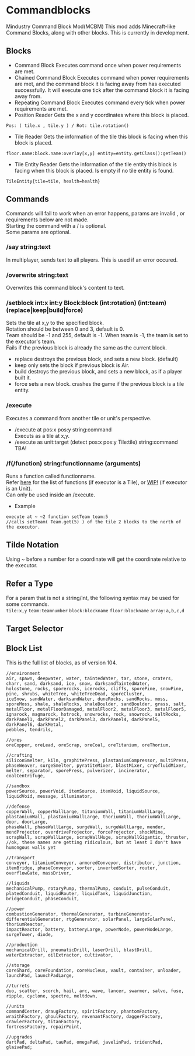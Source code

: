 # Commandblocks
Mindustry Command Block Mod(MCBM)
This mod adds Minecraft-like Command Blocks, along with other blocks.
This is currently in development.

## Blocks
+ Command Block
Executes command once when power requirements are met.
+ Chained Command Block
Executes command when power requirements are met, and the command block it is facing away from has executed successfully.
It will execute one tick after the command block it is facing away from.
+ Repeating Command Block
Executes command every tick when power requirements are met.
+ Position Reader
Gets the x and y coordinates where this block is placed.
```
Pos: ( tile.x , tile.y ) / Rot: tile.rotation()
```
+ Tile Reader
Gets the information of the tile this block is facing when this block is placed.
```
floor.name:block.name:overlay[x,y] entity=entity.getClass():getTeam()
```
+ Tile Entity Reader
Gets the information of the tile entity this block is facing when this block is placed.
Is empty if no tile entity is found.
```
TileEntity{tile=tile, health=health}
```

## Commands
Commands will fail to work when an error happens, params are invalid , or requirements below are not made.   
Starting the command with a / is optional.   
Some params are optional.   

### /say string:text  
In multiplayer, sends text to all players. This is used if an error occured.

### /overwrite string:text  
Overwrites this command block's content to text.

### /setblock int:x int:y Block:block (int:rotation) (int:team) (replace|keep|build|force) 
Sets the tile at x,y to the specified block.  
Rotation should be between 0 and 3, default is 0.  
Team should be -1 and 255, default is -1. When team is -1, the team is set to the executor's team.  
Fails if the previous block is already the same as the current block.  
  - replace
  destroys the previous block, and sets a new block. (default)
  - keep
  only sets the block if previous block is Air.
  - build
  destroys the previous block, and sets a new block, as if a player built it.
  - force
  sets a new block. crashes the game if the previous block is a tile entity.

### /execute 
Executes a command from another tile or unit's perspective.  
+ /execute at pos:x pos:y string:command   
  Executs as a tile at x,y.   
+ /execute as unit:target (detect pos:x pos:y Tile:tile) string:command   
  TBA!
  
### /f(/function) string:functionname (arguments)
Runs a function called functionname.   
Refer [here](https://github.com/Anuken/Mindustry/blob/master/core/src/mindustry/world/Tile.java) for the list of functions (if executor is a Tile), or [WIP!](https://github.com/Anuken/Mindustry/blob/master/core/src/mindustry/entities/type/Unit.java) (if executor is an Unit).   
Can only be used inside an /execute.   
+ Example   
```
execute at ~ ~2 function setTeam team:5
//calls setTeam( Team.get(5) ) of the tile 2 blocks to the north of the executor.
```

## Tilde Notation   
Using ~ before a number for a coordinate will get the coordinate relative to the executor.  

## Refer a Type   
For a param that is not a string/int, the following syntax may be used for some commands.   
`tile:x,y` `team:teamnumber` `block:blockname` `floor:blockname` `array:a,b,c,d`

## Target Selector

## Block List
This is the full list of blocks, as of version 104.
```
//environment
air, spawn, deepwater, water, taintedWater, tar, stone, craters, charr, sand, darksand, ice, snow, darksandTaintedWater,
holostone, rocks, sporerocks, icerocks, cliffs, sporePine, snowPine, pine, shrubs, whiteTree, whiteTreeDead, sporeCluster,
iceSnow, sandWater, darksandWater, duneRocks, sandRocks, moss, sporeMoss, shale, shaleRocks, shaleBoulder, sandBoulder, grass, salt,
metalFloor, metalFloorDamaged, metalFloor2, metalFloor3, metalFloor5, ignarock, magmarock, hotrock, snowrocks, rock, snowrock, saltRocks,
darkPanel1, darkPanel2, darkPanel3, darkPanel4, darkPanel5, darkPanel6, darkMetal,
pebbles, tendrils,

//ores
oreCopper, oreLead, oreScrap, oreCoal, oreTitanium, oreThorium,

//crafting
siliconSmelter, kiln, graphitePress, plastaniumCompressor, multiPress, phaseWeaver, surgeSmelter, pyratiteMixer, blastMixer, cryofluidMixer,
melter, separator, sporePress, pulverizer, incinerator, coalCentrifuge,

//sandbox
powerSource, powerVoid, itemSource, itemVoid, liquidSource, liquidVoid, message, illuminator,

//defense
copperWall, copperWallLarge, titaniumWall, titaniumWallLarge, plastaniumWall, plastaniumWallLarge, thoriumWall, thoriumWallLarge, door, doorLarge,
phaseWall, phaseWallLarge, surgeWall, surgeWallLarge, mender, mendProjector, overdriveProjector, forceProjector, shockMine,
scrapWall, scrapWallLarge, scrapWallHuge, scrapWallGigantic, thruster, //ok, these names are getting ridiculous, but at least I don't have humongous walls yet

//transport
conveyor, titaniumConveyor, armoredConveyor, distributor, junction, itemBridge, phaseConveyor, sorter, invertedSorter, router, overflowGate, massDriver,

//liquids
mechanicalPump, rotaryPump, thermalPump, conduit, pulseConduit, platedConduit, liquidRouter, liquidTank, liquidJunction, bridgeConduit, phaseConduit,

//power
combustionGenerator, thermalGenerator, turbineGenerator, differentialGenerator, rtgGenerator, solarPanel, largeSolarPanel, thoriumReactor,
impactReactor, battery, batteryLarge, powerNode, powerNodeLarge, surgeTower, diode,

//production
mechanicalDrill, pneumaticDrill, laserDrill, blastDrill, waterExtractor, oilExtractor, cultivator,

//storage
coreShard, coreFoundation, coreNucleus, vault, container, unloader, launchPad, launchPadLarge,

//turrets
duo, scatter, scorch, hail, arc, wave, lancer, swarmer, salvo, fuse, ripple, cyclone, spectre, meltdown,

//units
commandCenter, draugFactory, spiritFactory, phantomFactory, wraithFactory, ghoulFactory, revenantFactory, daggerFactory, crawlerFactory, titanFactory,
fortressFactory, repairPoint,

//upgrades
dartPad, deltaPad, tauPad, omegaPad, javelinPad, tridentPad, glaivePad;
```
